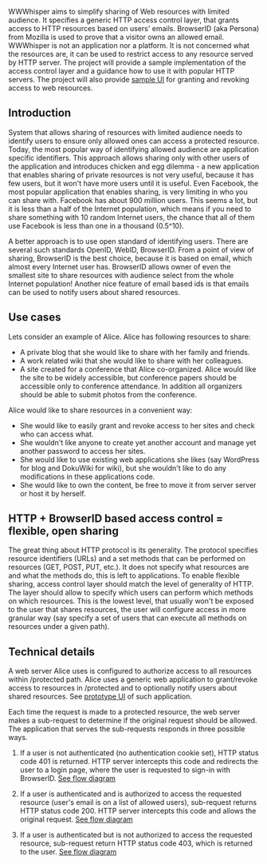 WWWhisper aims to simplify sharing of Web resources with limited
audience. It specifies a generic HTTP access control layer, that
grants access to HTTP resources based on users' emails.  BrowserID
(aka Persona) from Mozilla is used to prove that a visitor owns an
allowed email. WWWhisper is not an application nor a platform. It is
not concerned what the resources are, it can be used to restrict
access to any resource served by HTTP server. The project will provide
a sample implementation of the access control layer and a guidance how
to use it with popular HTTP servers. The project will also provide
[sample UI](http://mixedbit.org/wwwhisper) for granting and revoking
access to web resources.


Introduction
------------

System that allows sharing of resources with limited audience needs to
identify users to ensure only allowed ones can access a protected
resource. Today, the most popular way of identifying allowed audience
are application specific identifiers. This approach allows sharing
only with other users of the application and introduces chicken and
egg dilemma - a new application that enables sharing of private
resources is not very useful, because it has few users, but it won't
have more users until it is useful. Even Facebook, the most popular
application that enables sharing, is very limiting in who you can
share with. Facebook has about 900 million users. This seems a lot,
but it is less than a half of the Internet population, which means if
you need to share something with 10 random Internet users, the chance
that all of them use Facebook is less than one in a thousand (0.5^10).

A better approach is to use open standard of identifying users. There
are several such standards OpenID, WebID, BrowserID. From a point of
view of sharing, BrowserID is the best choice, because it is based on
email, which almost every Internet user has. BrowserID allows owner of
even the smallest site to share resources with audience select from
the whole Internet population! Another nice feature of email based ids
is that emails can be used to notify users about shared resources.

Use cases
---------

Lets consider an example of Alice. Alice has following resources to share:

*  A private blog that she would like to share with her family and friends.
*  A work related wiki that she would like to share with her colleagues.
*  A site created for a conference that Alice co-organized.  Alice would
   like the site to be widely accessible, but conference papers should
   be accessible only to conference attendance. In addition all
   organizers should be able to submit photos from the conference.

Alice would like to share resources in a convenient way:

*  She would like to easily grant and revoke access to her sites and check
   who can access what.
*  She wouldn't like anyone to create yet another account and manage yet
   another password to access her sites.
*  She would like to use existing web applications she likes (say WordPress for
   blog and DokuWiki for wiki), but she wouldn't like to do any
   modifications in these applications code.
*  She would like to own the content, be free to move it from server
   server or host it by herself.


HTTP + BrowserID based access control = flexible, open sharing
---------------------------------------------------

The great thing about HTTP protocol is its generality. The protocol
specifies resource identifiers (URLs) and a set methods that can be
performed on resources (GET, POST, PUT, etc.). It does not specify
what resources are and what the methods do, this is left to
applications. To enable flexible sharing, access control layer should
match the level of generality of HTTP. The layer should allow to
specify which users can perform which methods on which resources. This
is the lowest level, that usually won't be exposed to the user that
shares resources, the user will configure access in more granular way
(say specify a set of users that can execute all methods on resources
under a given path).


Technical details
-----------------

A web server Alice uses is configured to authorize access to all
resources within /protected path. Alice uses a generic web application
to grant/revoke access to resources in /protected and to optionally
notify users about shared resources. See [prototype
UI](http://mixedbit.org/wwwhisper) of such application.

Each time the request is made to a protected resource, the web server
makes a sub-request to determine if the original request should be
allowed. The application that serves the sub-requests responds in
three possible ways.

1. If a user is not authenticated (no authentication cookie set), HTTP
   status code 401 is returned. HTTP server intercepts this code and
   redirects the user to a login page, where the user is requested to
   sign-in with BrowserID. [See flow
   diagram](https://github.com/wrr/wwwhisper/raw/master/img/not-authenticated.png)

2. If a user is authenticated and is authorized to access the
   requested resource (user's email is on a list of allowed users),
   sub-request returns HTTP status code 200. HTTP server intercepts
   this code and allows the original request. [See flow
   diagram](https://github.com/wrr/wwwhisper/raw/master/img/authorized.png)

3. If a user is authenticated but is not authorized to access the
   requested resource, sub-request return HTTP status code 403, which
   is returned to the user. [See flow
   diagram](https://github.com/wrr/wwwhisper/raw/master/img/not-authorized.png)


